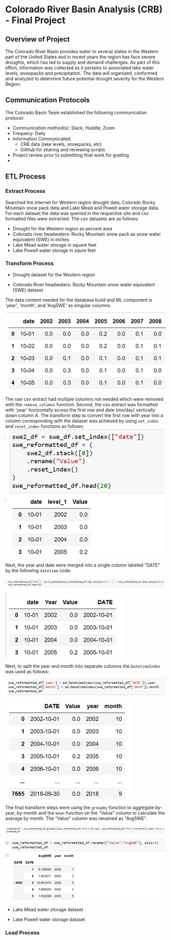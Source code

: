 # Colorado River Basin Analysis (CRB) - Final Project

## Overview of Project
The Colorado River Basin provides water to several states in the Western part of the United States and in recent years the region has face severe droughts, which has led to supply and demand challenges. As part of this effort, information was collected as it pertains to associated lake water levels, snowpacks and precipitation.  The data will organized, conformed and analyzed to determine future potential drought severity for the Western Region.

## Communication Protocols
The Colorado Basin Team established the following communication protocol:
- Communication method(s): Slack, Huddle, Zoom
- Frequecy: Daily
- Information Communicated: 
  - CRB data (lake levels, snowpacks, etc)
  - GitHub for sharing and reviewing scripts
- Project review prior to submitting final work for grading
- 

## ETL Process
### Extract Process
Searched the internet for Western region drought data, Colorado Rocky Mountain snow pack data and Lake Mead and Powell water storage data.  For each dataset the data was queried in the respective site and csv formatted files were extracted.  The csv datasets are as follows:
- Drought for the Western region as percent area
- Colorado river headwaters: Rocky Mountain snow pack as snow water equivalent (SWE) in inches
- Lake Mead water storage in square feet
- Lake Powell water storage in squre feet  

### Transform Process
- Drought dataset for the Western region

- Colorado River headwaters: Rocky Mountain snow water equivalent (SWE) dataset 

The data content needed for the database build and ML component is 'year', 'month', and 'AvgSWE' as singular columns.

![SWE_dataset_horizontalYear](https://raw.githubusercontent.com/Qu3enK/CRBAnalysis_FinalProject/master/Images_for_readme/SWE_dataset_horizontalYear.png)

The raw csv extract had multiple columns not needed which were removed with the `remove_columns` function.  Second, the csv extract was formatted with 'year' horizontally across the first row and date (mo/day) vertically down column A.  The transform step to convert the first row with year into a column corresponding with the dataset was achieved by using `set_index` and `reset_index` functions as follows:
![SWE_dataset_horizontalYear_reformat](https://raw.githubusercontent.com/Qu3enK/CRBAnalysis_FinalProject/master/Images_for_readme/SWE_dataset_horizontalYear_reformat.png)

Next, the year and date were merged into a single column labeled "DATE" by the following `datetime` code:

![SWE_stringDate](https://raw.githubusercontent.com/Qu3enK/CRBAnalysis_FinalProject/master/Images_for_readme/SWE_stringDate.png)

![SWE_DATEcolumn](https://raw.githubusercontent.com/Qu3enK/CRBAnalysis_FinalProject/master/Images_for_readme/SWE_DATEcolumn.png)

Next, to split the year and month into separate columns the `DatetimeIndex` was used as follows:

![SWE_DatetimeIndex](https://raw.githubusercontent.com/Qu3enK/CRBAnalysis_FinalProject/master/Images_for_readme/SWE_DatetimeIndex.png)

![SWE_year&month](https://raw.githubusercontent.com/Qu3enK/CRBAnalysis_FinalProject/master/Images_for_readme/SWE_year&month.png)

The final transform steps were using the `groupby` function to aggregate by-year, by-month and the `mean` function on the "Value" column to calculate the average by month.  The "Value" column was renamed as "AvgSWE".

![SWE_groupby&mean2](https://raw.githubusercontent.com/Qu3enK/CRBAnalysis_FinalProject/master/Images_for_readme/SWE_groupby&mean2.png)

![SWE_dataset_removeColumns5](https://raw.githubusercontent.com/Qu3enK/CRBAnalysis_FinalProject/master/Images_for_readme/SWE_dataset_removeColumns5.png)

- Lake Mead water storage dataset

- Lake Powell water storage dataset

### Load Process

